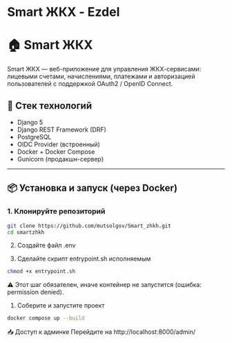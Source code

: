 # Smart ЖКХ - Ezdel

# 🏠 Smart ЖКХ

Smart ЖКХ — веб-приложение для управления ЖКХ-сервисами: лицевыми счетами, начислениями, платежами и авторизацией пользователей с поддержкой OAuth2 / OpenID Connect.

## 🚀 Стек технологий

- Django 5
- Django REST Framework (DRF)
- PostgreSQL
- OIDC Provider (встроенный)
- Docker + Docker Compose
- Gunicorn (продакшн-сервер)

---

## 📦 Установка и запуск (через Docker)

### 1. Клонируйте репозиторий

```bash
git clone https://github.com/mutsolgov/Smart_zhkh.git
cd smartzhkh
```


2. Создайте файл .env 


3. Сделайте скрипт entrypoint.sh исполняемым
```bash
chmod +x entrypoint.sh
```
⚠️ Этот шаг обязателен, иначе контейнер не запустится (ошибка: permission denied).

1. Соберите и запустите проект
```bash
docker compose up --build
```


📥 Доступ к админке
Перейдите на http://localhost:8000/admin/


